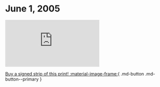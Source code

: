 # June 1, 2005

![](https://www.achewood.com/comic.php?date=06012005)

[Buy a signed strip of this print! :material-image-frame:](https://achewood-holiday-pop-up.myshopify.com/products/strip#06012005){ .md-button .md-button--primary }

